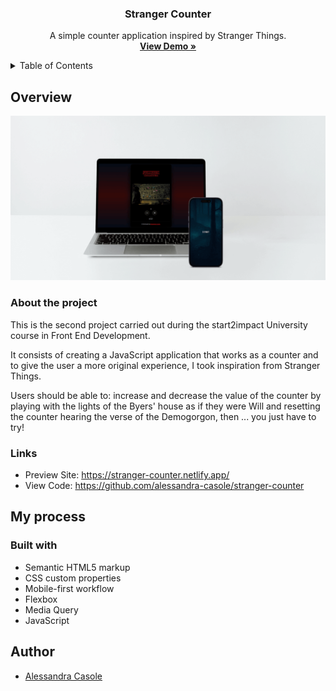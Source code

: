 <h3 align="center">Stranger Counter</h3>
<p align="center">A simple counter application inspired by Stranger Things.
  <br>
  <a href="https://stranger-counter.netlify.app/"><strong>View Demo »</strong></a>
</p>

<!-- TABLE OF CONTENTS -->
<details>
  <summary>Table of Contents</summary>
  <ol>
    <li>
      <a href="#overview">Overview</a>
      <ul>
        <li><a href="#about-the-project">About The Project</a></li>
        <li><a href="#links">Links</a></li>
      </ul>
    </li>
    <li>
      <a href="#my-process">My Process</a>
      <ul>
        <li><a href="#built-with">Built With</a></li>
      </ul>
    </li>
    <li><a href="#author">Author</a></li>
  </ol>
</details>

## Overview

![](./assets/img/og-image.png)

### About the project

This is the second project carried out during the start2impact University course in Front End Development. 


It consists of creating a JavaScript application that works as a counter and to give the user a more original experience, I took inspiration from Stranger Things.

Users should be able to: increase and decrease the value of the counter by playing with the lights of the Byers' house as if they were Will and resetting the counter hearing the verse of the Demogorgon, then ... you just have to try!

### Links

- Preview Site: https://stranger-counter.netlify.app/
- View Code: https://github.com/alessandra-casole/stranger-counter

## My process

### Built with

- Semantic HTML5 markup
- CSS custom properties
- Mobile-first workflow
- Flexbox
- Media Query
- JavaScript

## Author

- <a href="https://www.alessandracasole-dev.com">Alessandra Casole</a>

